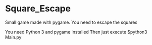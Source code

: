 # Square_Escape
Small game made with pygame. You need to escape the squares

You need Python 3 and pygame installed
Then just execute $python3 Main.py
